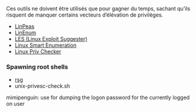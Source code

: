 Ces outils ne doivent être utilisés que pour gagner du temps, sachant qu’ils risquent de manquer certains vecteurs d’élévation de privilèges.

- [LinPeas](https://github.com/carlospolop/privilege-escalation-awesome-scripts-suite/tree/master/linPEAS)
- [LinEnum](https://github.com/rebootuser/LinEnum)
- [LES (Linux Exploit Suggester)](https://github.com/mzet-/linux-exploit-suggester)
- [Linux Smart Enumeration](https://github.com/diego-treitos/linux-smart-enumeration)
- [Linux Priv Checker](https://github.com/linted/linuxprivchecker)
### Spawning root shells
- [rsg](https://github.com/mthbernardes/rsg)
- unix-privesc-check.sh

mimipenguin: use for dumping the logon password for the currently logged on user